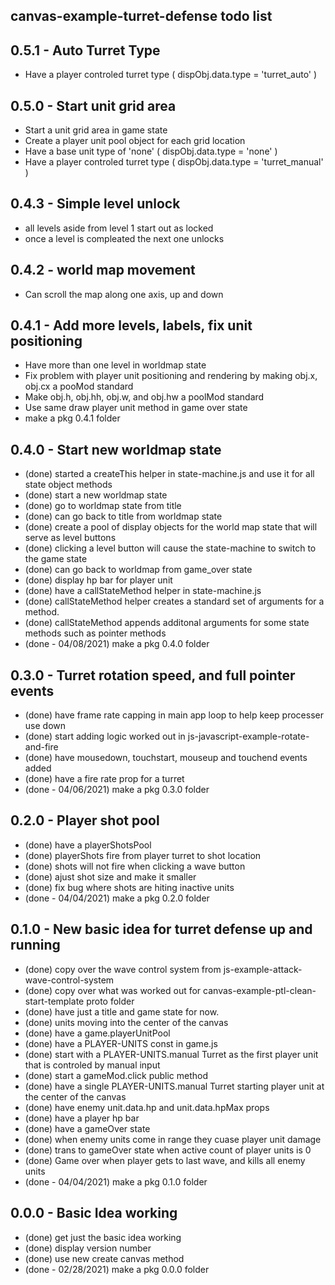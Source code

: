 ## canvas-example-turret-defense todo list

## 0.5.1 - Auto Turret Type
* Have a player controled turret type \( dispObj.data.type = 'turret_auto' \)

## 0.5.0 - Start unit grid area
* Start a unit grid area in game state
* Create a player unit pool object for each grid location
* Have a base unit type of 'none' \( dispObj.data.type = 'none' \)
* Have a player controled turret type \( dispObj.data.type = 'turret_manual' \)

## 0.4.3 - Simple level unlock
* all levels aside from level 1 start out as locked
* once a level is compleated the next one unlocks

## 0.4.2 - world map movement
* Can scroll the map along one axis, up and down

## 0.4.1 - Add more levels, labels, fix unit positioning
* Have more than one level in worldmap state
* Fix problem with player unit positioning and rendering by making obj.x, obj.cx a pooMod standard
* Make obj.h, obj.hh, obj.w, and obj.hw a poolMod standard
* Use same draw player unit method in game over state
* make a pkg 0.4.1 folder

## 0.4.0 - Start new worldmap state
* (done) started a createThis helper in state-machine.js and use it for all state object methods
* (done) start a new worldmap state
* (done) go to worldmap state from title
* (done) can go back to title from worldmap state
* (done) create a pool of display objects for the world map state that will serve as level buttons
* (done) clicking a level button will cause the state-machine to switch to the game state
* (done) can go back to worldmap from game_over state
* (done) display hp bar for player unit
* (done) have a callStateMethod helper in state-machine.js
* (done) callStateMethod helper creates a standard set of arguments for a method.
* (done) callStateMethod appends additonal arguments for some state methods such as pointer methods
* (done - 04/08/2021) make a pkg 0.4.0 folder

## 0.3.0 - Turret rotation speed, and full pointer events
* (done) have frame rate capping in main app loop to help keep processer use down
* (done) start adding logic worked out in js-javascript-example-rotate-and-fire
* (done) have mousedown, touchstart, mouseup and touchend events added
* (done) have a fire rate prop for a turret
* (done - 04/06/2021) make a pkg 0.3.0 folder

## 0.2.0 - Player shot pool
* (done) have a playerShotsPool
* (done) playerShots fire from player turret to shot location
* (done) shots will not fire when clicking a wave button
* (done) ajust shot size and make it smaller
* (done) fix bug where shots are hiting inactive units
* (done - 04/04/2021) make a pkg 0.2.0 folder

## 0.1.0 - New basic idea for turret defense up and running
* (done) copy over the wave control system from js-example-attack-wave-control-system
* (done) copy over what was worked out for canvas-example-ptl-clean-start-template proto folder
* (done) have just a title and game state for now.
* (done) units moving into the center of the canvas
* (done) have a game.playerUnitPool
* (done) have a PLAYER-UNITS const in game.js
* (done) start with a PLAYER-UNITS.manual Turret as the first player unit that is controled by manual input
* (done) start a gameMod.click public method
* (done) have a single PLAYER-UNITS.manual Turret starting player unit at the center of the canvas
* (done) have enemy unit.data.hp and unit.data.hpMax props
* (done) have a player hp bar
* (done) have a gameOver state
* (done) when enemy units come in range they cuase player unit damage
* (done) trans to gameOver state when active count of player units is 0
* (done) Game over when player gets to last wave, and kills all enemy units
* (done - 04/04/2021) make a pkg 0.1.0 folder

## 0.0.0 - Basic Idea working
* (done) get just the basic idea working
* (done) display version number
* (done) use new create canvas method
* (done - 02/28/2021) make a pkg 0.0.0 folder
